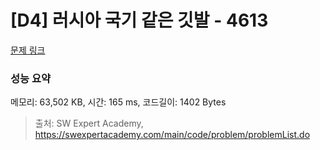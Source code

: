 # [D4] 러시아 국기 같은 깃발 - 4613

[문제 링크](https://swexpertacademy.com/main/code/problem/problemDetail.do?contestProbId=AWQl9TIK8qoDFAXj) 

### 성능 요약

메모리: 63,502 KB, 시간: 165 ms, 코드길이: 1402 Bytes



> 출처: SW Expert Academy, https://swexpertacademy.com/main/code/problem/problemList.do
